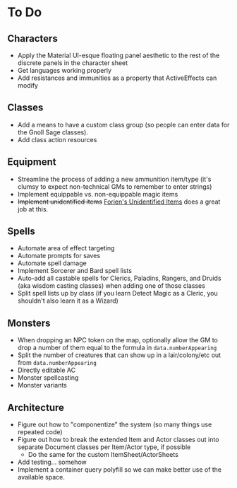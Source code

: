 # To Do

## Characters
* Apply the Material UI-esque floating panel aesthetic to the rest of the discrete panels in the character sheet
* Get languages working properly
* Add resistances and immunities as a property that ActiveEffects can modify

## Classes
* Add a means to have a custom class group (so people can enter data for the Gnoll Sage classes).
* Add class action resources 

## Equipment
* Streamline the process of adding a new ammunition item/type (it's clumsy to expect non-technical GMs to remember to enter strings)
* Implement equippable vs. non-equippable magic items
* ~~Implement unidentified items~~ [Forien's Unidentified Items](https://github.com/Forien/foundryvtt-forien-unidentified-items) does a great job at this.

## Spells
* Automate area of effect targeting
* Automate prompts for saves
* Automate spell damage
* Implement Sorcerer and Bard spell lists
* Auto-add all castable spells for Clerics, Paladins, Rangers, and Druids (aka wisdom casting classes) when adding one of those classes
* Split spell lists up by class (if you learn Detect Magic as a Cleric, you shouldn't also learn it as a Wizard)

## Monsters
* When dropping an NPC token on the map, optionally allow the GM to drop a number of them equal to the formula in `data.numberAppearing`
* Split the number of creatures that can show up in a lair/colony/etc out from `data.numberAppearing`
* Directly editable AC
* Monster spellcasting
* Monster variants

## Architecture
* Figure out how to "componentize" the system (so many things use repeated code)
* Figure out how to break the extended Item and Actor classes out into separate Document classes per Item/Actor type, if possible
  * Do the same for the custom ItemSheet/ActorSheets
* Add testing... somehow
* Implement a container query polyfill so we can make better use of the available space.
